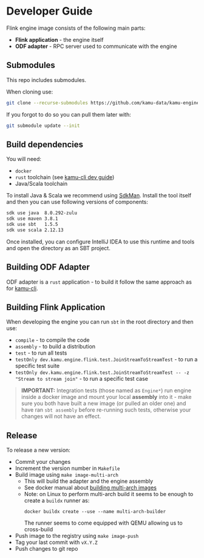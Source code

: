 # Developer Guide
Flink engine image consists of the following main parts:
- **Flink application** - the engine itself
- **ODF adapter** - RPC server used to communicate with the engine

## Submodules
This repo includes submodules.

When cloning use:
```bash
git clone --recurse-submodules https://github.com/kamu-data/kamu-engine-flink.git
```

If you forgot to do so you can pull them later with:
```bash
git submodule update --init
```

## Build dependencies
You will need:
- `docker`
- `rust` toolchain (see [kamu-cli dev guide](https://docs.kamu.dev/cli/developer-guide/))
- Java/Scala toolchain

To install Java & Scala we recommend using [SdkMan](https://sdkman.io/). Install the tool itself and then you can use following versions of components:

```bash
sdk use java  8.0.292-zulu
sdk use maven 3.8.1
sdk use sbt   1.5.5
sdk use scala 2.12.13
```

Once installed, you can configure IntelliJ IDEA to use this runtime and tools and open the directory as an SBT project.

## Building ODF Adapter
ODF adapter is a `rust` application - to build it follow the same approach as for [kamu-cli](https://docs.kamu.dev/cli/developer-guide/).

## Building Flink Application
When developing the engine you can run `sbt` in the root directory and then use:
- `compile` - to compile the code
- `assembly` - to build a distribution
- `test` - to run all tests
- `testOnly dev.kamu.engine.flink.test.JoinStreamToStreamTest` - to run a specific test suite
- `testOnly dev.kamu.engine.flink.test.JoinStreamToStreamTest -- -z "Stream to stream join"` - to run a specific test case

> **IMPORTANT:** Integration tests (those named as `Engine*`) run engine inside a docker image and mount your local **assembly** into it - make sure you both have built a new image (or pulled an older one) and have ran `sbt assembly` before re-running such tests, otherwise your changes will not have an effect.

## Release
To release a new version:
- Commit your changes
- Increment the version number in `Makefile`
- Build image using `make image-multi-arch`
  - This will build the adapter and the engine assembly
  - See docker manual about [building multi-arch images](https://docs.docker.com/build/building/multi-platform/)
  - Note: on Linux to perform multi-arch build it seems to be enough to create a `buildx` runner as:
    ```
    docker buildx create --use --name multi-arch-builder
    ```
    The runner seems to come equipped with QEMU allowing us to cross-build
- Push image to the registry using `make image-push`
- Tag your last commit with `vX.Y.Z`
- Push changes to git repo
